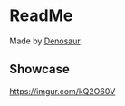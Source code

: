 # ReadMe
Made by [Denosaur](https://v3rmillion.net/member.php?action=profile&uid=244024)

## Showcase
https://imgur.com/kQ2O60V
